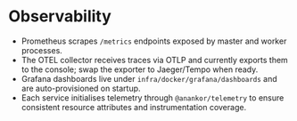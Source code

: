 # Observability

- Prometheus scrapes `/metrics` endpoints exposed by master and worker processes.
- The OTEL collector receives traces via OTLP and currently exports them to the console; swap the exporter to Jaeger/Tempo when ready.
- Grafana dashboards live under `infra/docker/grafana/dashboards` and are auto-provisioned on startup.
- Each service initialises telemetry through `@anankor/telemetry` to ensure consistent resource attributes and instrumentation coverage.
